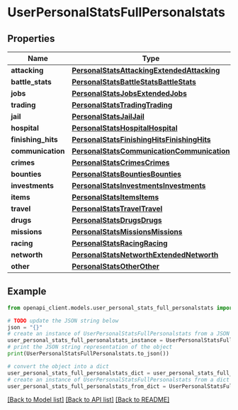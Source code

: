 # UserPersonalStatsFullPersonalstats


## Properties

Name | Type | Description | Notes
------------ | ------------- | ------------- | -------------
**attacking** | [**PersonalStatsAttackingExtendedAttacking**](PersonalStatsAttackingExtendedAttacking.md) |  | 
**battle_stats** | [**PersonalStatsBattleStatsBattleStats**](PersonalStatsBattleStatsBattleStats.md) |  | 
**jobs** | [**PersonalStatsJobsExtendedJobs**](PersonalStatsJobsExtendedJobs.md) |  | 
**trading** | [**PersonalStatsTradingTrading**](PersonalStatsTradingTrading.md) |  | 
**jail** | [**PersonalStatsJailJail**](PersonalStatsJailJail.md) |  | 
**hospital** | [**PersonalStatsHospitalHospital**](PersonalStatsHospitalHospital.md) |  | 
**finishing_hits** | [**PersonalStatsFinishingHitsFinishingHits**](PersonalStatsFinishingHitsFinishingHits.md) |  | 
**communication** | [**PersonalStatsCommunicationCommunication**](PersonalStatsCommunicationCommunication.md) |  | 
**crimes** | [**PersonalStatsCrimesCrimes**](PersonalStatsCrimesCrimes.md) |  | 
**bounties** | [**PersonalStatsBountiesBounties**](PersonalStatsBountiesBounties.md) |  | 
**investments** | [**PersonalStatsInvestmentsInvestments**](PersonalStatsInvestmentsInvestments.md) |  | 
**items** | [**PersonalStatsItemsItems**](PersonalStatsItemsItems.md) |  | 
**travel** | [**PersonalStatsTravelTravel**](PersonalStatsTravelTravel.md) |  | 
**drugs** | [**PersonalStatsDrugsDrugs**](PersonalStatsDrugsDrugs.md) |  | 
**missions** | [**PersonalStatsMissionsMissions**](PersonalStatsMissionsMissions.md) |  | 
**racing** | [**PersonalStatsRacingRacing**](PersonalStatsRacingRacing.md) |  | 
**networth** | [**PersonalStatsNetworthExtendedNetworth**](PersonalStatsNetworthExtendedNetworth.md) |  | 
**other** | [**PersonalStatsOtherOther**](PersonalStatsOtherOther.md) |  | 

## Example

```python
from openapi_client.models.user_personal_stats_full_personalstats import UserPersonalStatsFullPersonalstats

# TODO update the JSON string below
json = "{}"
# create an instance of UserPersonalStatsFullPersonalstats from a JSON string
user_personal_stats_full_personalstats_instance = UserPersonalStatsFullPersonalstats.from_json(json)
# print the JSON string representation of the object
print(UserPersonalStatsFullPersonalstats.to_json())

# convert the object into a dict
user_personal_stats_full_personalstats_dict = user_personal_stats_full_personalstats_instance.to_dict()
# create an instance of UserPersonalStatsFullPersonalstats from a dict
user_personal_stats_full_personalstats_from_dict = UserPersonalStatsFullPersonalstats.from_dict(user_personal_stats_full_personalstats_dict)
```
[[Back to Model list]](../README.md#documentation-for-models) [[Back to API list]](../README.md#documentation-for-api-endpoints) [[Back to README]](../README.md)


